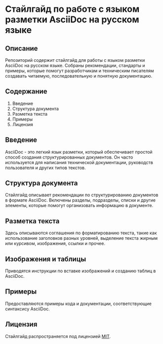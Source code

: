 # Стайлгайд по работе с языком разметки AsciiDoc на русском языке

## Описание
Репозиторий содержит стайлгайд для работы с языком разметки AsciiDoc на русском языке. Собраны рекомендации, стандарты и примеры, которые помогут разработчикам и техническим писателям создавать читаемую, последовательную и понятную документацию.

## Содержание
1. Введение
2. Структура документа
3. Разметка текста
6. Примеры
7. Лицензия

## Введение
AsciiDoc - это легкий язык разметки, который обеспечивает простой способ создания структурированных документов. Он часто используется для написания технической документации, руководств пользователя и других типов текстов.

## Структура документа
Стайлгайд описывает рекомендации по структурированию документов в формате AsciiDoc. Включены разделы, подразделы, списки и другие элементы, которые помогут организовать информацию в документе.

## Разметка текста
Здесь описываются соглашения по форматированию текста, такие как использование заголовков разных уровней, выделение текста жирным или курсивом, изображения, ссылки и прочее.

## Изображения и таблицы
Приводятся инструкции по вставке изображений и созданию таблиц в AsciiDoc.

## Примеры
Предоставляются примеры кода и документации, соответствующие синтаксису AsciiDoc.

## Лицензия
Стайлгайд распространяется под лицензией [MIT](https://opensource.org/license/mit).
